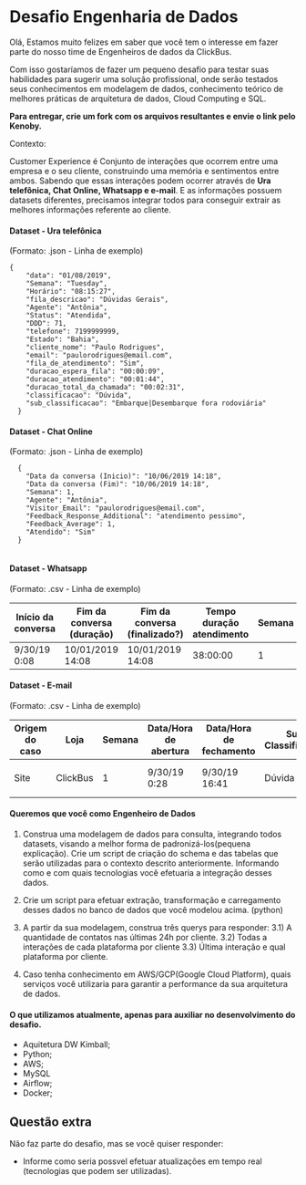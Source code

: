 # Desafio Engenharia de Dados

Olá,
Estamos muito felizes em saber que você tem o interesse em fazer parte do nosso time de Engenheiros de dados da ClickBus.

Com isso gostaríamos de fazer um pequeno desafio para testar suas habilidades para  sugerir uma solução profissional, onde serão testados seus conhecimentos em modelagem de dados, conhecimento teórico de melhores práticas de arquitetura de dados, Cloud Computing e SQL.

**Para entregar, crie um fork com os arquivos resultantes e envie o link pelo Kenoby.**

Contexto:

Customer Experience é Conjunto de interações que ocorrem entre uma empresa e o seu cliente, construindo uma memória e sentimentos entre ambos. Sabendo que essas interações podem ocorrer através de **Ura telefônica, Chat Online, Whatsapp e e-mail**. E as informações possuem datasets diferentes, precisamos integrar todos para conseguir extrair as melhores informações referente ao cliente.

#### Dataset - Ura telefônica

(Formato: .json - Linha de exemplo)

```
{
    "data": "01/08/2019",
    "Semana": "Tuesday",
    "Horário": "08:15:27",
    "fila_descricao": "Dúvidas Gerais",
    "Agente": "Antônia",
    "Status": "Atendida",
    "DDD": 71,
    "telefone": 7199999999,
    "Estado": "Bahia",
    "cliente_nome": "Paulo Rodrigues",
    "email": "paulorodrigues@email.com",
    "fila_de_atendimento": "Sim",
    "duracao_espera_fila": "00:00:09",
    "duracao_atendimento": "00:01:44",
    "duracao_total_da_chamada": "00:02:31",
    "classificacao": "Dúvida",
    "sub_classificacao": "Embarque|Desembarque fora rodoviária"
  }

```

#### Dataset - Chat Online

(Formato: .json - Linha de exemplo)

```
  {
    "Data da conversa (Inicio)": "10/06/2019 14:18",
    "Data da conversa (Fim)": "10/06/2019 14:18",
    "Semana": 1,
    "Agente": "Antônia",
    "Visitor_Email": "paulorodrigues@email.com",
    "Feedback_Response_Additional": "atendimento pessimo",
    "Feedback_Average": 1,
    "Atendido": "Sim"
  }


```

#### Dataset - Whatsapp

(Formato: .csv - Linha de exemplo)


| Início da conversa  | Fim da conversa (duração)| Fim da conversa (finalizado?)|Tempo duração atendimento|Semana|Finalizado?|E-mail|
| ------------- | ------------- | ------------- | ------------- | ------------- | ------------- | ------------- |
|9/30/19 0:08 | 10/01/2019 14:08 |10/01/2019 14:08|38:00:00|1|Sim|paulorodrigues@email.com|


#### Dataset - E-mail

(Formato: .csv - Linha de exemplo)

|Origem do caso  |Loja| Semana|Data/Hora de abertura|Data/Hora de fechamento|Sub Classificação|Classificação|Email do cliente|
| ------------- | ------------- | ------------- | ------------- | ------------- | ------------- | ------------- | ------------- |
|Site| ClickBus |1|9/30/19 0:28|9/30/19 16:41|Dúvida|Falha na finalizacao da compra|paulorodrigues@email.com


#### Queremos que você como Engenheiro de Dados

1) Construa uma modelagem de dados para consulta, integrando todos datasets, visando a melhor forma de padronizá-los(pequena explicação). Crie um script de criação do schema e das tabelas que serão utilizadas para o contexto descrito anteriormente. Informando como e com quais tecnologias você efetuaria a integração desses dados.

2) Crie um script para efetuar extração, transformação e carregamento desses dados no banco de dados que você modelou acima. (python)

3) A partir da sua modelagem, construa três querys para responder: 
3.1) A quantidade de contatos nas últimas 24h por cliente.
3.2) Todas a interações de cada plataforma por cliente
3.3) Última interação e qual plataforma por cliente.

4) Caso tenha conhecimento em AWS/GCP(Google Cloud Platform), quais serviços você utilizaria para garantir a performance da sua arquitetura de dados.

#### O que utilizamos atualmente, apenas para auxiliar no desenvolvimento do desafio.

- Aquitetura DW Kimball;
- Python;
- AWS;
- MySQL
- Airflow;
- Docker;

## Questão extra

Não faz parte do desafio, mas se você quiser responder:

- Informe como seria possvel efetuar atualizações em tempo real (tecnologias que podem ser utilizadas).


